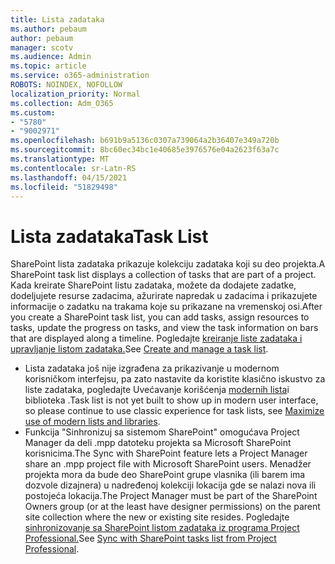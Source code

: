 ```yaml
---
title: Lista zadataka
ms.author: pebaum
author: pebaum
manager: scotv
ms.audience: Admin
ms.topic: article
ms.service: o365-administration
ROBOTS: NOINDEX, NOFOLLOW
localization_priority: Normal
ms.collection: Adm_O365
ms.custom:
- "5780"
- "9002971"
ms.openlocfilehash: b691b9a5136c0307a739064a2b36407e349a720b
ms.sourcegitcommit: 8bc60ec34bc1e40685e3976576e04a2623f63a7c
ms.translationtype: MT
ms.contentlocale: sr-Latn-RS
ms.lasthandoff: 04/15/2021
ms.locfileid: "51829498"
---
```

# <a name="task-list"></a><span data-ttu-id="0120b-102">Lista zadataka</span><span class="sxs-lookup"><span data-stu-id="0120b-102">Task List</span></span>

<span data-ttu-id="0120b-103">SharePoint lista zadataka prikazuje kolekciju zadataka koji su deo projekta.</span><span class="sxs-lookup"><span data-stu-id="0120b-103">A SharePoint task list displays a collection of tasks that are part of a project.</span></span> <span data-ttu-id="0120b-104">Kada kreirate SharePoint listu zadataka, možete da dodajete zadatke, dodeljujete resurse zadacima, ažurirate napredak u zadacima i prikazujete informacije o zadatku na trakama koje su prikazane na vremenskoj osi.</span><span class="sxs-lookup"><span data-stu-id="0120b-104">After you create a SharePoint task list, you can add tasks, assign resources to tasks, update the progress on tasks, and view the task information on bars that are displayed along a timeline.</span></span> <span data-ttu-id="0120b-105">Pogledajte [kreiranje liste zadataka i upravljanje listom zadataka.](https://support.microsoft.com/office/466ad207-46fd-4c77-9af1-41bc23cec21a)</span><span class="sxs-lookup"><span data-stu-id="0120b-105">See [Create and manage a task list](https://support.microsoft.com/office/466ad207-46fd-4c77-9af1-41bc23cec21a).</span></span>  

-   <span data-ttu-id="0120b-106">Lista zadataka još nije izgrađena za prikazivanje u modernom korisničkom interfejsu, pa zato nastavite da koristite klasično iskustvo za liste zadataka, pogledajte Uvećavanje korišćenja [modernih lista](https://docs.microsoft.com/sharepoint/dev/transform/modernize-userinterface-lists-and-libraries)i biblioteka .</span><span class="sxs-lookup"><span data-stu-id="0120b-106">Task list is not yet built to show up in modern user interface, so please continue to use classic experience for task lists, see [Maximize use of modern lists and libraries](https://docs.microsoft.com/sharepoint/dev/transform/modernize-userinterface-lists-and-libraries).</span></span>
-   <span data-ttu-id="0120b-107">Funkcija "Sinhronizuj sa sistemom SharePoint" omogućava Project Manager da deli .mpp datoteku projekta sa Microsoft SharePoint korisnicima.</span><span class="sxs-lookup"><span data-stu-id="0120b-107">The Sync with SharePoint feature lets a Project Manager share an .mpp project file with Microsoft SharePoint users.</span></span> <span data-ttu-id="0120b-108">Menadžer projekta mora da bude deo SharePoint grupe vlasnika (ili barem ima dozvole dizajnera) u nadređenoj kolekciji lokacija gde se nalazi nova ili postojeća lokacija.</span><span class="sxs-lookup"><span data-stu-id="0120b-108">The Project Manager must be part of the SharePoint Owners group (or at the least have designer permissions) on the parent site collection where the new or existing site resides.</span></span> <span data-ttu-id="0120b-109">Pogledajte [sinhronizovanje sa SharePoint listom zadataka iz programa Project Professional.](https://docs.microsoft.com/office/troubleshoot/project/sync-with-tasks-from-project)</span><span class="sxs-lookup"><span data-stu-id="0120b-109">See [Sync with SharePoint tasks list from Project Professional](https://docs.microsoft.com/office/troubleshoot/project/sync-with-tasks-from-project).</span></span>